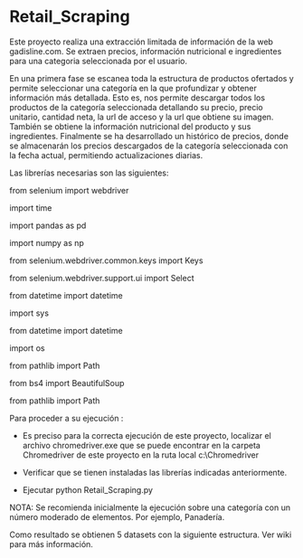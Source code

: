 # Retail_Scraping
Este proyecto realiza una extracción limitada de información de la web gadisline.com. Se extraen precios, información nutricional e  ingredientes para una categoria seleccionada por el usuario.

En una primera fase se escanea toda la estructura de productos ofertados y permite seleccionar una categoría en la que profundizar y obtener información más detallada. Esto es, nos permite descargar todos los productos de la categoría seleccionada detallando su precio, precio unitario, cantidad neta, la url de acceso y la url que obtiene su imagen. También se obtiene la información nutricional del producto y sus ingredientes.
Finalmente se ha desarrollado un histórico de precios, donde se almacenarán los precios descargados de la categoría seleccionada con la fecha actual, permitiendo actualizaciones diarias.

Las librerías necesarias son las siguientes:

from selenium import webdriver

import time

import pandas as pd

import numpy as np

from selenium.webdriver.common.keys import Keys

from selenium.webdriver.support.ui import Select

from datetime import datetime

import sys

from datetime import datetime

import os

from pathlib import Path

from bs4 import BeautifulSoup

from pathlib import Path


Para proceder a su ejecución :
 - Es preciso para la correcta ejecución de este proyecto, localizar el archivo chromedriver.exe que se puede encontrar en la carpeta Chromedriver de este proyecto en la ruta local
c:\Chromedriver

 - Verificar que se tienen instaladas las librerías indicadas anteriormente.
 
 - Ejecutar python Retail_Scraping.py

NOTA: Se recomienda inicialmente la ejecución sobre una categoría con un número moderado de elementos. Por ejemplo, Panadería.


Como resultado se obtienen 5 datasets con la siguiente estructura. Ver wiki para más información.
	

